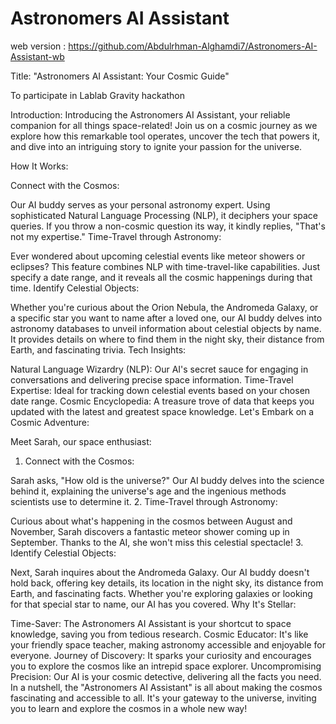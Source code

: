 # Astronomers AI Assistant
web version : https://github.com/Abdulrhman-Alghamdi7/Astronomers-AI-Assistant-wb

Title: "Astronomers AI Assistant: Your Cosmic Guide"

To participate in Lablab Gravity hackathon

Introduction: Introducing the Astronomers AI Assistant, your reliable companion for all things space-related! Join us on a cosmic journey as we explore how this remarkable tool operates, uncover the tech that powers it, and dive into an intriguing story to ignite your passion for the universe.

How It Works:

Connect with the Cosmos:

Our AI buddy serves as your personal astronomy expert. Using sophisticated Natural Language Processing (NLP), it deciphers your space queries. If you throw a non-cosmic question its way, it kindly replies, "That's not my expertise."
Time-Travel through Astronomy:

Ever wondered about upcoming celestial events like meteor showers or eclipses? This feature combines NLP with time-travel-like capabilities. Just specify a date range, and it reveals all the cosmic happenings during that time.
Identify Celestial Objects:

Whether you're curious about the Orion Nebula, the Andromeda Galaxy, or a specific star you want to name after a loved one, our AI buddy delves into astronomy databases to unveil information about celestial objects by name. It provides details on where to find them in the night sky, their distance from Earth, and fascinating trivia.
Tech Insights:

Natural Language Wizardry (NLP): Our AI's secret sauce for engaging in conversations and delivering precise space information.
Time-Travel Expertise: Ideal for tracking down celestial events based on your chosen date range.
Cosmic Encyclopedia: A treasure trove of data that keeps you updated with the latest and greatest space knowledge.
Let's Embark on a Cosmic Adventure:

Meet Sarah, our space enthusiast:

1. Connect with the Cosmos:

Sarah asks, "How old is the universe?" Our AI buddy delves into the science behind it, explaining the universe's age and the ingenious methods scientists use to determine it.
2. Time-Travel through Astronomy:

Curious about what's happening in the cosmos between August and November, Sarah discovers a fantastic meteor shower coming up in September. Thanks to the AI, she won't miss this celestial spectacle!
3. Identify Celestial Objects:

Next, Sarah inquires about the Andromeda Galaxy. Our AI buddy doesn't hold back, offering key details, its location in the night sky, its distance from Earth, and fascinating facts. Whether you're exploring galaxies or looking for that special star to name, our AI has you covered.
Why It's Stellar:

Time-Saver: The Astronomers AI Assistant is your shortcut to space knowledge, saving you from tedious research.
Cosmic Educator: It's like your friendly space teacher, making astronomy accessible and enjoyable for everyone.
Journey of Discovery: It sparks your curiosity and encourages you to explore the cosmos like an intrepid space explorer.
Uncompromising Precision: Our AI is your cosmic detective, delivering all the facts you need.
In a nutshell, the "Astronomers AI Assistant" is all about making the cosmos fascinating and accessible to all. It's your gateway to the universe, inviting you to learn and explore the cosmos in a whole new way!
